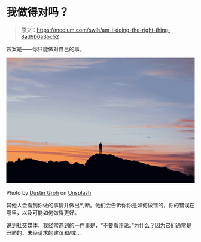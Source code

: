 # 我做得对吗？

> 原文：<https://medium.com/swlh/am-i-doing-the-right-thing-8ad9b6a3bc52>

答案是——你只能做对自己的事。

![](img/e0b2047559c51bc05642400b394ef909.png)

Photo by [Dustin Groh](https://unsplash.com/@dustingroh?utm_source=unsplash&utm_medium=referral&utm_content=creditCopyText) on [Unsplash](https://unsplash.com/search/photos/alone?utm_source=unsplash&utm_medium=referral&utm_content=creditCopyText)

其他人会看到你做的事情并做出判断。他们会告诉你你是如何做错的，你的错误在哪里，以及可能如何做得更好。

说到社交媒体，我经常遇到的一件事是，“不要看评论。”为什么？因为它们通常是丑陋的、未经请求的建议和/或…